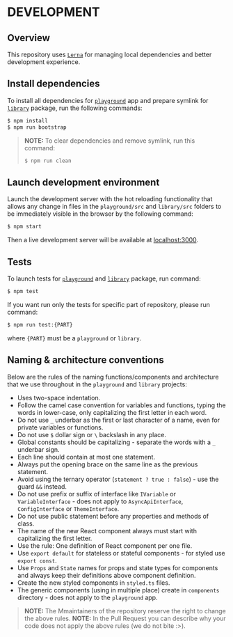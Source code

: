 # DEVELOPMENT

## Overview

This repository uses [`Lerna`](https://github.com/lerna/lerna) for managing local dependencies and better development experience.

## Install dependencies

To install all dependencies for [`playground`](./playground) app and prepare symlink for [`library`](./library) package, run the following commands:

``` sh
$ npm install
$ npm run bootstrap
```

> **NOTE:** To clear dependencies and remove symlink, run this command:
> ``` sh
> $ npm run clean
> ```

## Launch development environment

Launch the development server with the hot reloading functionality that allows any change in files in the `playground/src` and `library/src` folders to be immediately visible in the browser by the following command:

``` sh
$ npm start
```

Then a live development server will be available at [localhost:3000](http://localhost:3000/).

## Tests

To launch tests for [`playground`](./playground) and [`library`](./library) package, run command:

``` sh 
$ npm test
```

If you want run only the tests for specific part of repository, please run command:

``` sh 
$ npm run test:{PART}
```

where `{PART}` must be a `playground` or `library`.

## Naming & architecture conventions

Below are the rules of the naming functions/components and architecture that we use throughout in the `playground` and `library` projects:

* Uses two-space indentation.
* Follow the camel case convention for variables and functions, typing the words in lower-case, only capitalizing the first letter in each word.
* Do not use `_` underbar as the first or last character of a name, even for private variables or functions.
* Do not use `$` dollar sign or `\` backslash in any place.
* Global constants should be capitalizing - separate the words with a `_` underbar sign.
* Each line should contain at most one statement.
* Always put the opening brace on the same line as the previous statement.
* Avoid using the ternary operator (`statement ? true : false`) - use the guard `&&` instead.
* Do not use prefix or suffix of interface like `IVariable` or `VariableInterface` - does not apply to `AsyncApiInterface`, `ConfigInterface` or `ThemeInterface`.
* Do not use public statement before any properties and methods of class.
* The name of the new React component always must start with capitalizing the first letter.
* Use the rule: One definition of React component per one file.
* Use `export default` for stateless or stateful components - for styled use `export const`.
* Use `Props` and `State` names for props and state types for components and always keep their definitions above component definition.
* Create the new styled components in `styled.ts` files.
* The generic components (using in multiple place) create in `components` directory - does not apply to the `playground` app.

> **NOTE:** The Mmaintainers of the repository reserve the right to change the above rules.
> **NOTE:** In the Pull Request you can describe why your code does not apply the above rules (we do not bite :>).
